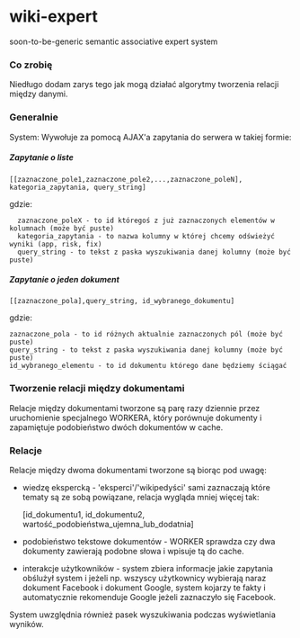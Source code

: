 wiki-expert
===========

soon-to-be-generic semantic associative expert system


### Co zrobię

Niedługo dodam zarys tego jak mogą działać algorytmy tworzenia relacji między danymi. 

### Generalnie

System:
Wywołuje za pomocą AJAX'a zapytania do serwera w takiej formie:

##### Zapytanie o liste

    [[zaznaczone_pole1,zaznaczone_pole2,...,zaznaczone_poleN], kategoria_zapytania, query_string]
  
  gdzie:
      
      zaznaczone_poleX - to id któregoś z już zaznaczonych elementów w kolumnach (może być puste)
      kategoria_zapytania - to nazwa kolumny w której chcemy odświeżyć wyniki (app, risk, fix)
      query_string - to tekst z paska wyszukiwania danej kolumny (może być puste)

##### Zapytanie o jeden dokument
    
    [[zaznaczone_pola],query_string, id_wybranego_dokumentu]
  
  gdzie:
    
    zaznaczone_pola - to id różnych aktualnie zaznaczonych pól (może być puste)
    query_string - to tekst z paska wyszukiwania danej kolumny (może być puste)
    id_wybranego_elementu - to id dokumentu którego dane będziemy ściągać
    

### Tworzenie relacji między dokumentami

Relacje między dokumentami tworzone są parę razy dziennie przez uruchomienie specjalnego WORKERA,
który porównuje dokumenty i zapamiętuje podobieństwo dwóch dokumentów w cache.

    
### Relacje

Relacje między dwoma dokumentami tworzone są biorąc pod uwagę:
* wiedzę ekspercką - 'eksperci'/'wikipedyści' sami zaznaczają które tematy są ze sobą powiązane, relacja wygląda mniej więcej tak:

    [id_dokumentu1, id_dokumentu2, wartość_podobieństwa_ujemna_lub_dodatnia] 
    
* podobieństwo tekstowe dokumentów - WORKER sprawdza czy dwa dokumenty zawierają podobne słowa i wpisuje tą do cache.
* interakcje użytkowników - system zbiera informacje jakie zapytania obślużył system i jeżeli np. wszyscy użytkownicy wybierają naraz dokument Facebook i dokument Google, system kojarzy te fakty i automatycznie rekomenduje Google jeżeli zaznaczyło się Facebook.

System uwzględnia również pasek wyszukiwania podczas wyświetlania wyników.